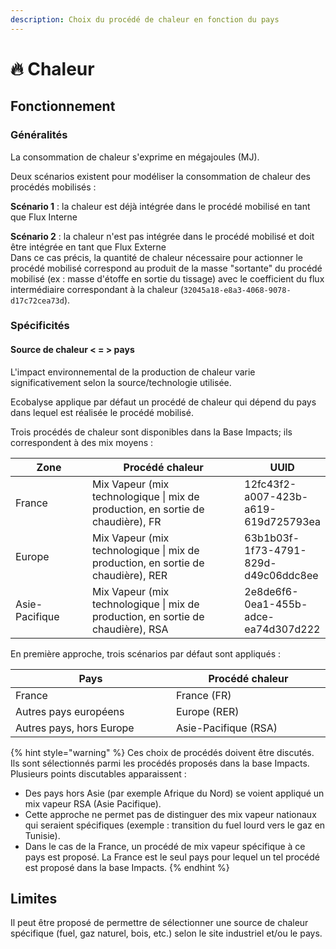 ```yaml
---
description: Choix du procédé de chaleur en fonction du pays
---
```


# 🔥 Chaleur

## Fonctionnement

### Généralités

La consommation de chaleur s'exprime en mégajoules (MJ).

Deux scénarios existent pour modéliser la consommation de chaleur des procédés mobilisés :&#x20;

**Scénario 1** :  la chaleur est déjà intégrée dans le procédé mobilisé en tant que Flux Interne&#x20;

**Scénario 2** : la chaleur n'est pas intégrée dans le procédé mobilisé et doit être intégrée en tant que Flux Externe\
Dans ce cas précis, la quantité de chaleur nécessaire pour actionner le procédé mobilisé correspond au produit de la masse "sortante" du procédé mobilisé (ex : masse d'étoffe en sortie du tissage) avec le coefficient du flux intermédiaire correspondant à la chaleur (`32045a18-e8a3-4068-9078-d17c72cea73d`).

### Spécificités

#### Source de chaleur < = >  pays&#x20;

L'impact environnemental de la production de chaleur varie significativement selon la source/technologie utilisée.

Ecobalyse applique par défaut un procédé de chaleur qui dépend  du pays dans lequel est réalisée le procédé mobilisé.

Trois procédés de chaleur sont disponibles dans la Base Impacts; ils correspondent à des mix moyens :&#x20;

<table><thead><tr><th width="122">Zone</th><th width="277">Procédé chaleur</th><th>UUID</th></tr></thead><tbody><tr><td>France</td><td>Mix Vapeur (mix technologique | mix de production, en sortie de chaudière), FR</td><td>12fc43f2-a007-423b-a619-619d725793ea</td></tr><tr><td>Europe</td><td>Mix Vapeur (mix technologique | mix de production, en sortie de chaudière), RER</td><td>63b1b03f-1f73-4791-829d-d49c06ddc8ee</td></tr><tr><td>Asie-Pacifique</td><td>Mix Vapeur (mix technologique | mix de production, en sortie de chaudière), RSA</td><td>2e8de6f6-0ea1-455b-adce-ea74d307d222</td></tr></tbody></table>

En première approche, trois scénarios par défaut sont appliqués : &#x20;

<table><thead><tr><th width="261">Pays</th><th width="251">Procédé chaleur</th></tr></thead><tbody><tr><td>France</td><td>France (FR)</td></tr><tr><td>Autres pays européens</td><td>Europe (RER)</td></tr><tr><td>Autres pays, hors Europe</td><td>Asie-Pacifique (RSA)</td></tr></tbody></table>

{% hint style="warning" %}
Ces choix de procédés doivent être discutés. Ils sont sélectionnés parmi les procédés proposés dans la base Impacts. Plusieurs points discutables apparaissent :

* Des pays hors Asie (par exemple Afrique du Nord) se voient appliqué un mix vapeur RSA (Asie Pacifique).
* Cette approche ne permet pas de distinguer des mix vapeur nationaux qui seraient spécifiques (exemple : transition du fuel lourd vers le gaz en Tunisie).
* Dans le cas de la France, un procédé de mix vapeur spécifique à ce pays est proposé. La France est le seul pays pour lequel un tel procédé est proposé dans la base Impacts.
{% endhint %}

## Limites

Il peut être proposé de permettre de sélectionner une source de chaleur spécifique (fuel, gaz naturel, bois, etc.) selon le site industriel et/ou le pays.

